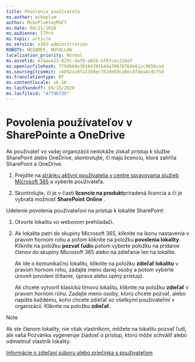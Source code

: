```yaml
---
title: Povolenia používateľa
ms.author: mikeplum
author: MikePlumleyMSFT
ms.date: 04/21/2020
ms.audience: ITPro
ms.topic: article
ms.service: o365-administration
ROBOTS: NOINDEX, NOFOLLOW
localization_priority: Normal
ms.assetid: 67aaea23-025c-4af6-a826-bf97cec216ef
ms.openlocfilehash: 779db68e3018476f64da78678766b81cc0656cad
ms.sourcegitcommit: c6692ce0fa1358ec3529e59ca0ecdfdea4cdc759
ms.translationtype: MT
ms.contentlocale: sk-SK
ms.lasthandoff: 09/15/2020
ms.locfileid: "47796735"
---
```

# <a name="user-permissions-in-sharepoint-and-onedrive"></a>Povolenia používateľov v SharePointe a OneDrive

Ak používateľ vo vašej organizácii nedokáže získať prístup k službe SharePoint alebo OneDrive, skontrolujte, či majú licenciu, ktorá zahŕňa SharePoint a OneDrive. 
  
1. Prejdite na [stránku aktívni používatelia v centre spravovania služieb Microsoft 365](https://portal.office.com/adminportal/home#/users) a vyberte používateľa. 
    
2. Skontrolujte, či je v časti **licencie na produkt**priradená licencia a či je vybratá možnosť **SharePoint Online** . 
    
 Udelenie povolenia používateľovi na prístup k lokalite SharePoint: 
  
1. Otvorte lokalitu vo webovom prehliadači.
    
2. Ak lokalita patrí do skupiny Microsoft 365, kliknite na ikonu nastavenia v pravom hornom rohu a potom kliknite na položku **povolenia lokality**. Kliknite na položku **pozvať ľudí**a potom vyberte položku na pridanie členov do skupiny Microsoft 365 alebo na zdieľanie len na lokalite. 
    
    Ak ide o komunikačnú lokalitu, kliknite na položku **zdieľať lokalitu** v pravom hornom rohu, zadajte meno danej osoby a potom vyberte úroveň povolení (čítanie, úprava alebo úplný prístup). 
    
    Ak chcete vytvoriť klasickú tímovú lokalitu, kliknite na položku **zdieľať** v pravom hornom rohu. Zadajte meno osoby, ktorú chcete pozvať, alebo napíšte každému, koho chcete zdieľať so všetkými používateľmi v organizácii. Kliknite na položku **zdieľať**.
    
> [!NOTE]
> Ak ste členom lokality, nie však vlastníkom, môžete na lokalitu pozvať ľudí, ale vaša Pozvánka vygeneruje žiadosť o prístup, ktorú môže schváliť alebo odmietnuť vlastník lokality. 
  
[Informácie o zdieľaní súboru alebo priečinka s používateľom](https://go.microsoft.com/fwlink/?linkid=533408)
  

